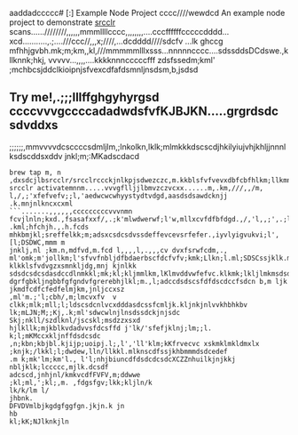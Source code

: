 aaddadccccc# [:] Example Node Project
cccc////wewdcd
An example node project to demonstrate [srcclr](https://www.srcclr.com) scans......////////,,,,,,mmmllllcccc,,,,,,,,....cccffffffcccccdddd...    xcd...........,.;....///ccc//,,,x;////,...dcdddd////sdcfv ...lk ghccg mfhhjgvbh.mk;m;km,,kl,///mmmmmlllxsss...nnnnncccc....sdssddsDCdswe.,kllknnk;hkj,
vvvvv...,,,,....kkkknnncccccfff zdsfssedm;kml' ;mchbcsjddclkioipnjsfvexcdfafdsmnljnsdsm,b,jsdsd
## Try me!,.;;;lllffghgyhyrgsd  ccccvvvgccccadadwdsfvfKJBJKN.....grgrdsdc sdvddxs
;;;;;;,mmvvvvdcsccccsdmljlm,;lnkolkn,lklk;mlmkkkdscscdjhkilyiujvhjkhljjnnnlksdscddsxddv jnkl;m;:MKadscdacd
```wwwww...........ddddcccccxxxxxbbbb bmjkhfdcfsm,bjdsd,m mmmmlknm;klklkmsfsfdrfceffascdadewlnllkpo'osdrwweedcdslknklcdffdsscadcscdsdscsdkj;jno;jklk/klnjlkkm;adsxcxssdaclmkk;m
brew tap m, n ,dxsdcjlbsrcclr/srcclrccckjnlkpjsdwezczc,m.kkblsfvfvevxdbfcbfhlkm;llkmnkkkm,;kmnklmxdffefdgrtghfdfgtrtewerfesddsdfssdsefedxdvkkhjhbcxzXdscsc,lk;ljkdfcsxsnksdd/jkhgp.,sddcd;kmlnscwelnjklkadccljsffvclnkdsdsdcssdsdfssffefvfevfvfffzdm,mlkmpxcdsljkjlsdd
srcclr activatemnnm.....vvvgflljjlbmvzczvcxx......m,.km,///,,/m, l,/,;'xfefvefv;;l,'aedwcwcwhyystydtvdgd,aasdsdsawdcknjj .k.mnjnlkncxcxml
```.......,,,,,,cccccccccvvvnmn fcvjlnln;kxd.,fsasafxxf/,.;k'mlwdwerwf;l'w,mllxcvfdfbfdgd.,/,'l,,;',.;ll;fgyftjbjlbsddsddswsdsdcssdsdvvccfs.,m. .kml;hfchjh.,.h.fcds mhkbmjkl;sreffelkk;m;adsxcsdcsdvssdeffevcevsrfefer.,iyvlyigvukvi;l',[l;DSDWC,mmm m
jnklj,nl ;km.n,mdfvd,m.fcd l,,,,l,.,,,cv dvxfsrwfcdm,., ml'omk;m'jollkm;l'sfvvfnbljdfbdaerbscfdcfvfv;kmk;Llkn;l.ml;SDSCssjklk.m klkklsfvdvgzxsmnkljdg,mnj kjnlkk sdsdcsdcsdasdccdlnmkkl;mk;kl;kljmmlkm,lKlmvddvwfefvc.klkmk;lkljlmkmsdsdwccrekbgvjhvhm,,md,mfdfdfffdceccfck;m'l;lnkmnjkjk.kjlnkj
dgrfgbkljngbbfgfgndvfgrerebhjlkl;m.,l;adccdsdscsfdfdscdccfsdcn b,m ljk  jkmdfcdfcfedfelmjkm,jnljccxsz
,ml'm.;'l;cbh/,m;lmcvxfv  v clkk;mlk;mll;l;ldscsdcnlvcxdddasdcssfcmljk.kljnkjnlvvkhbhkbv
lk;mLJN;M;;Kj,.k;ml'sdwcwlnjlnsdssdckjnjsdc Skj;nkll/szdlknl/jscskl;msdzzxsxd 
hjlkllk;mjkblkvdadvvsfdcsffd j'lk/'sfefjklnj;lm;;l. k;l;mKMccxkljnffdsdcsdc
,n;kbn;kbjbl.kjijp;uoipj.l;,l','ll'klm;kKfrvecvc xskmklmkldmxlx ;knjk;/lkkl;l;dwdew,lln/llkkl.mlknscdfssjkhbmmmdsdcedef
.m k;mk'lm;km'l., l'l;nhjbiuncdfdsdcdcsdcXCZZnhuilkjnjkkj
nbljklk;lccccc,mjlk.dcsdf
adcscd,jnhjnl/kmkvcdfFVFV,m;ddwwe
;kl;ml,';kl;,m. ,fdgsfgv;lkk;kljln/k
lk/k/lm l/
jhbnk.
DFVDVmlbjkgdgfggfgn.jkjn.k jn
hb
kl;kK;NJlknkjln
